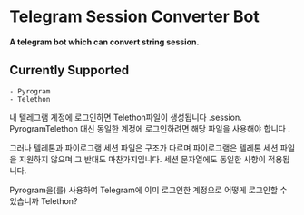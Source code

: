 # **Telegram Session Converter Bot**

 **A telegram bot which can convert string session.**

## **Currently Supported**

    - Pyrogram
    - Telethon
내 텔레그램 계정에 로그인하면 Telethon파일이 생성됩니다 .session. PyrogramTelethon 대신 동일한 계정에 로그인하려면 해당 파일을 사용해야 합니다 .

그러나 텔레톤과 파이로그램 세션 파일은 구조가 다르며 파이로그램은 텔레톤 세션 파일을 지원하지 않으며 그 반대도 마찬가지입니다. 세션 문자열에도 동일한 사항이 적용됩니다.

Pyrogram을(를) 사용하여 Telegram에 이미 로그인한 계정으로 어떻게 로그인할 수 있습니까 Telethon?
